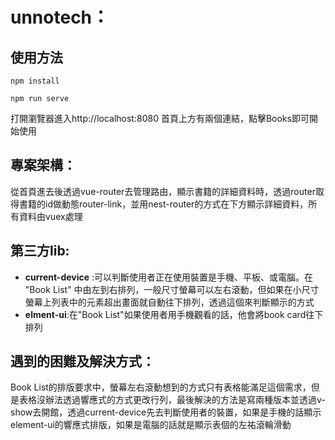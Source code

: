 
# unnotech：

## 使用方法
```
npm install
```
```
npm run serve
```
打開瀏覽器進入http://localhost:8080 
首頁上方有兩個連結，點擊Books即可開始使用

## 專案架構：
從首頁進去後透過vue-router去管理路由，顯示書籍的詳細資料時，透過router取得書籍的id做動態router-link，並用nest-router的方式在下方顯示詳細資料，所有資料由vuex處理

## 第三方lib:
* **current-device** :可以判斷使用者正在使用裝置是手機、平板、或電腦。在 "Book List" 中由左到右排列，一般尺寸螢幕可以左右滾動，但如果在小尺寸螢幕上列表中的元素超出畫面就自動往下排列，透過這個來判斷顯示的方式
* **elment-ui**:在"Book List"如果使用者用手機觀看的話，他會將book card往下排列

## 遇到的困難及解決方式：
Book List的排版要求中，螢幕左右滾動想到的方式只有表格能滿足這個需求，但是表格沒辦法透過響應式的方式更改行列，最後解決的方法是寫兩種版本並透過v-show去開館，透過current-device先去判斷使用者的裝置，如果是手機的話顯示element-ui的響應式排版，如果是電腦的話就是顯示表個的左祐滾輪滑動


